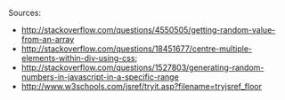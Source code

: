 Sources:
* http://stackoverflow.com/questions/4550505/getting-random-value-from-an-array
* http://stackoverflow.com/questions/18451677/centre-multiple-elements-within-div-using-css;
* http://stackoverflow.com/questions/1527803/generating-random-numbers-in-javascript-in-a-specific-range
* http://www.w3schools.com/jsref/tryit.asp?filename=tryjsref_floor
